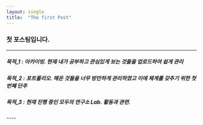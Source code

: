 ```yaml
---
layout: single
title:  "The first Post"
---
```


### 첫 포스팅입니다.

----
<H5> 목적_1 : 아카이빙. 현재 내가 공부하고 관심있게 보는 것들을 업로드하여 쉽게 관리 </H5>

<H5> 목적_2 : 포트폴리오. 해온 것들을 너무 방만하게 관리하였고 이에 체계를 갖추기 위한 첫 번째 단추 </H5>
  
<H5> 목적_3 : 현재 진행 중인 모두의 연구소 Lab. 활동과 관련. </H5>
----
